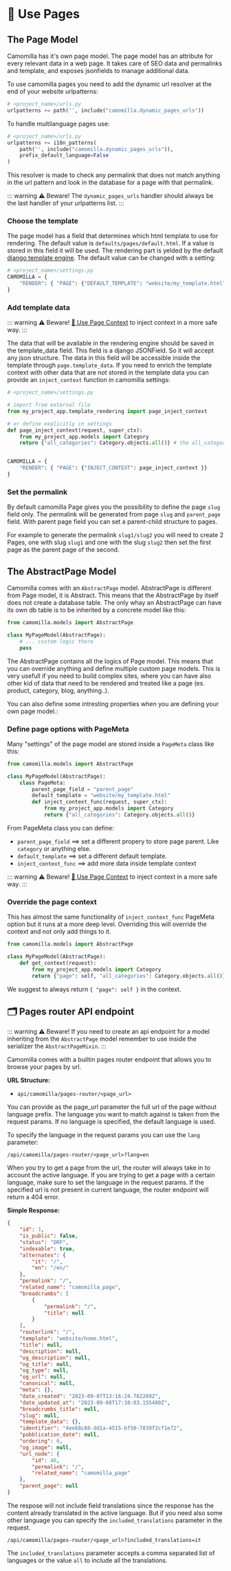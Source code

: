 # 📝 Use Pages 

## The Page Model

Camomilla has it's own page model. The page model has an attribute for every relevant data in a web page. It takes care of SEO data and permalinks and template, and exposes jsonfields to manage additional data.

To use camomilla pages you need to add the dynamic url resolver at the end of your website urlpatterns:

```python
# <project_name>/urls.py
urlpatterns += path('', include("camomilla.dynamic_pages_urls"))
```
To handle multilanguage pages use:
```python
# <project_name>/urls.py
urlpatterns += i18n_patterns(
    path('', include("camomilla.dynamic_pages_urls")),
    prefix_default_language=False
)
```
This resolver is made to check any permalink that does not match anything in the url pattern and look in the database for a page with that permalink.

::: warning ⚠️ Beware!
The `dynamic_pages_urls` handler should always be the last handler of your urlpatterns list.
:::

### Choose the template

The page model has a field that determines which html template to use for rendering.
The default value is `defaults/pages/default.html`. If a value is stored in this field it will be used. The rendering part is yelded by the default [django template engine](https://docs.djangoproject.com/en/4.2/topics/templates/).
The default value can be changed with a setting:

```python
# <project_name>/settings.py
CAMOMILLA = {
    "RENDER": { "PAGE": {"DEFAULT_TEMPLATE": "website/my_template.html" }}
}
```

### Add template data

::: warning ⚠️ Beware!
[🧩 Use Page Context](../Use%20Pages%20Context/README.md) to inject context in a more safe way.
:::

The data that will be available in the rendering engine should be saved in the template_data field. This field is a django JSONField. So it will accept any json structure.
The data in this field will be accessible inside the template through `page.template_data`.
If you need to enrich the template context with other data that are not stored in the template data you can provide an `inject_context` function in camomilla settings:

```python
# <project_name>/settings.py

# import from external file
from my_project_app.template_rendering import page_inject_context

# or define explicitly in settings
def page_inject_context(request, super_ctx):
    from my_project_app.models import Category
    return {"all_categories": Category.objects.all()} # the all_category values will be accessible inside the template context.


CAMOMILLA = {
    "RENDER": { "PAGE": {"INJECT_CONTEXT": page_inject_context }}
}
```

### Set the permalink

By default camomilla Page gives you the possibility to define the page `slug` field only.
The permalink will be generated from page `slug` and `parent_page` field.
With parent page field you can set a parent-child structure to pages.

For example to generate the permalink `slug1/slug2` you will need to create 2 Pages, one with slug `slug1` and one with the slug `slug2` then set the first page as the parent page of the second. 

## The AbstractPage Model 

Camomilla comes with an `AbstractPage` model. AbstractPage is different from Page model, it is Abstract.
This means that the AbstractPage by itself does not create a database table. The only whay an AbstractPage can have its own db table is to be inherited by a concrete model like this:


```python
from camomilla.models import AbstractPage

class MyPageModel(AbstractPage):
    # ... custom logic there
    pass

```


The AbstractPage contains all the logics of Page model. This means that you can override anything and define multiple custom page models. This is very usefull if you need to build complex sites, where you can have also other kid of data that need to be rendered and treated like a page (es. product, category, blog, anything..).


You can also define some intresting properties when you are defining your own page model.:

### Define page options with PageMeta


Many "settings" of the page model are stored inside a `PageMeta` class like this:

```python
from camomilla.models import AbstractPage

class MyPageModel(AbstractPage):
    class PageMeta:
        parent_page_field = "parent_page"
        default_template = "website/my_template.html"
        def inject_context_func(request, super_ctx):
            from my_project_app.models import Category
            return {"all_categories": Category.objects.all()}
```

From PageMeta class you can define: 

- `parent_page_field` ==> set a different propery to store page parent. Like `category` or anything else.
- `default_template` ==> set a different default template.
- `inject_context_func` ==> add more data inside template context

::: warning ⚠️ Beware!
[🧩 Use Page Context](../Use%20Pages%20Context/README.md) to inject context in a more safe way.
:::

### Override the page context

This has almost the same functionality of `inject_context_func` PageMeta option but it runs at a more deep level. Overriding this will override the context and not only add things to it.


```python
from camomilla.models import AbstractPage

class MyPageModel(AbstractPage):
    def get_context(request):
        from my_project_app.models import Category
        return {"page": self, "all_categories": Category.objects.all()}
```

We suggest to always return `{ "page": self }` in the context. 


## 🗂️ Pages router API endpoint

::: warning ⚠️ Beware!
If you need to create an api endpoint for a model inheriting from the `AbstractPage` model remember to use inside the serializer the `AbstractPageMixin`.
:::

Camomilla comes with a builtin pages router endpoint that allows you to browse your pages by url.

__URL Structure:__
 - `api/camomilla/pages-router/<page_url>`

You can provide as the page_url parameter the full url of the page without language prefix.
The language you want to match against is taken from the request params.
If no language is specified, the default language is used.

To specify the language in the request params you can use the `lang` parameter:

```/api/camomilla/pages-router/<page_url>?lang=en```

When you try to get a page from the url, the router will always take in to account the active language.
If you are trying to get a page with a certain language, make sure to set the language in the request params.
If the specified url is not present in current language, the router endpoint will return a 404 error.

__Simple Response:__
```json
{
    "id": 1,
    "is_public": false,
    "status": "DRF",
    "indexable": true,
    "alternates": {
        "it": "/",
        "en": "/en/"
    },
    "permalink": "/",
    "related_name": "camomilla_page",
    "breadcrumbs": [
        {
            "permalink": "/",
            "title": null
        }
    ],
    "routerlink": "/",
    "template": "website/home.html",
    "title": null,
    "description": null,
    "og_description": null,
    "og_title": null,
    "og_type": null,
    "og_url": null,
    "canonical": null,
    "meta": {},
    "date_created": "2023-09-07T13:16:24.762269Z",
    "date_updated_at": "2023-09-08T17:38:03.155480Z",
    "breadcrumbs_title": null,
    "slug": null,
    "template_data": {},
    "identifier": "4ee68c88-dd1a-4515-bf50-7839f2cf1e72",
    "pubblication_date": null,
    "ordering": 0,
    "og_image": null,
    "url_node": {
        "id": 46,
        "permalink": "/",
        "related_name": "camomilla_page"
    },
    "parent_page": null
}
```

The respose will not include field translations since the response has the content already translated in the active language.
But if you need also some other language you can specify the `included_translations` parameter in the request.

```/api/camomilla/pages-router/<page_url>?included_translations=it```

The `included_translations` parameter accepts a comma separated list of languages or the value `all` to include all the translations.

